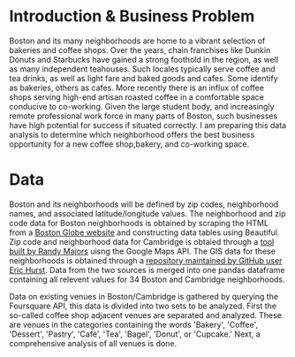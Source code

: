 # Introduction & Business Problem

Boston and its many neighborhoods are home to a vibrant selection of bakeries and coffee shops.  Over the years, chain franchises like Dunkin Donuts and Starbucks have gained a strong foothold in the region, as well as many independent teahouses.  Such locales typically serve coffee and tea drinks, as well as light fare and baked goods and cafes.  Some identify as bakeries, others as cafes.  More recently there is an influx of coffee shops serving high-end artisan roasted coffee in a comfortable space conducive to co-working.  Given the large student body, and increasingly remote professional work force in many parts of Boston, such businesses have high potential for success if situated correctly.  I am preparing this data analysis to determine which neighborhood offers the best business opportunity for a new coffee shop,bakery, and co-working space. 

# Data

Boston and its neighborhoods will be defined by zip codes, neighborhood names, and associated latitude/longitude values.  The neighborhood and zip code data for Boston neighborhoods is obtained by scraping the HTML from a [Boston Globe website](http://archive.boston.com/news/local/articles/2007/04/15/sixfigurezipcodes_city/) and constructing data tables using Beautiful.  Zip code and neighborhood data for Cambridge is obtaied through a [tool built by Randy Majors](https://www.randymajors.com/p/zipcodegmap.html) uisng the Google Maps API. The GIS data for these neighborhoods is obtained through a [repository maintained by GitHub user Eric Hurst](https://gist.githubusercontent.com/erichurst/7882666/raw/5bdc46db47d9515269ab12ed6fb2850377fd869e/US%2520Zip%2520Codes%2520from%25202013%2520Government%2520Data).  Data from the two sources is merged into one pandas dataframe containing all relevent values for 34 Boston and Cambridge neighborhoods. 

Data on existing venues in Boston/Cambridge is gathered by querying the Foursquare API, this data is divided into two sets to be analyzed.  First the so-called coffee shop adjacent venues are separated and analyzed.  These are venues in the categories containing the words 'Bakery', 'Coffee', 'Dessert', 'Pastry', 'Café', 'Tea', 'Bagel', 'Donut', or 'Cupcake.'  Next, a comprehensive analysis of all venues is done. 
